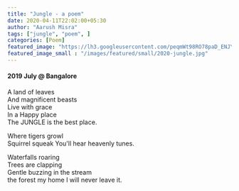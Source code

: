 ```yaml
---
title: "Jungle - a poem"
date: 2020-04-11T22:02:00+05:30
author: "Aarush Misra"
tags: ["jungle", "poem", ]
categories: [Poem]
featured_image: "https://lh3.googleusercontent.com/peqmWt98RO78paD_ENJYBe22420M7DoBoKd-oVT9rTjRAumU2dHv8tmhUmffDAI_fOaWVkcFFkwmrxAtysfD21q1mgYa-UfzJXC8IRDYXiiD-OHcMd9e7yMlVOfi5SS8XDu2tFR43pU"
featured_image_small : "/images/featured/small/2020-jungle.jpg"
---
```

#### 2019 July  @ Bangalore ####

A land of leaves  
And magnificent beasts  
Live with grace  
In a Happy place  
The JUNGLE is the best place.  

Where tigers growl  
Squirrel squeak
You'll hear heavenly tunes.  

Waterfalls roaring  
Trees are clapping  
Gentle buzzing in the stream  
the forest my home
I will never leave it.  
